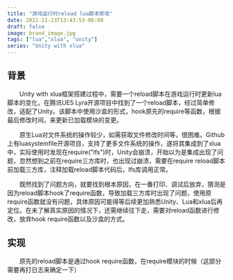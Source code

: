 ```yaml
---
title: "游戏运行时reload lua脚本修改"
date: 2022-11-23T13:43:53-06:00
draft: false
image: brand_image.jpg
tags: ["lua","xlua", "unity"]
series: "Unity with xlua"
---
```



## 背景

&emsp;&emsp;Unity with xlua框架搭建过程中，需要一个reload脚本在游戏运行时更新lua脚本的变化，在腾讯UE5 Lyra开源项目中找到了一个reload脚本，经过简单修改，适配了Unity。该脚本中使用沙盒的形式，hook原先的require等函数，根据最后修改时间，来更新已加载模块的变更。

&emsp;&emsp;原生Lua对文件系统的操作较少，如需获取文件修改时间等，很困难。Github上有luasystemfile开源项目，支持了更多文件系统的操作，遂将其集成到了xlua中，实际使用时发现在require("lfs")时，Unity会崩溃，开始以为是集成出现了问题，忽然想到之前在require三方库时，也出现过崩溃，需要在require reload脚本前加载三方库，注释加载reload脚本代码后，lfs库调用正常。

&emsp;&emsp;既然找到了问题方向，就要找到根本原因，在一番打印、调试后放弃，猜测是因为reload脚本hook了require函数，导致加载三方库时出现了问题，使用原require函数就没有问题，具体原因可能得等后续更加熟悉Unity、Lua和xlua后再定位。在未了解真实原因的情况下，还需继续往下走，需要对reload函数进行修改，放弃hook require函数以及沙盒的方式。

## 实现

&emsp;&emsp;原先的reload脚本是通过hook require函数，在require模块的时候（这部分需要再打日志来确定一下）


